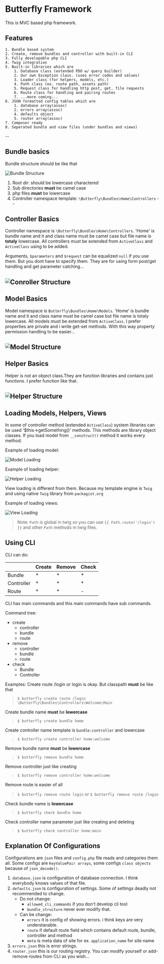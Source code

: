 # Butterfly Framework

This is MVC based php framework.

## Features

    1. Bundle based system
    2. Create, remove bundles and controller with built-in CLI
    3. Fully developable php CLI
    4. Twig integration
    5. Built-in libraries which are
        1. Database class (extended PDO w/ query builder)
        2. Our own Exception class. (uses error codes and values)
        3. Loader class (for helpers, models, etc.)
        4. Path class (ex. route path, assets path)
        5. Request class for handling http post, get, file requests
        6. Route class for handling and pairing routes
        7. ...more coming...
    6. JSON formatted config tables which are
        1. database array(assoc)
        2. errors array(assoc)
        4. defaults object
        5. router array(assoc)
    7. Composer ready
    8. Seperated bundle and view files (under bundles and views)
    
--

## Bundle basics

Bundle structure should be like that

![Bundle Structure](https://image.prntscr.com/image/jsSNKCEFT3Su915_O2lEVA.png)

1. Root dir: should be lowercase charactered
2. Sub directories **must** be camel case
3. php files **must** be lowercase
4. Controller namespace template: `\Butterfly\Bundles\Home\Controllers`
--


## Controller Basics

Controller namespace is `\Butterfly\Bundles\Home\Controllers`. 'Home' is bundle name and it and class name must be camel case but file name is **totaly** lowercase. All controllers must be extended from `ActiveClass` and `ActiveClass` using to be added.

Arguments, `$parameters` and `$request` can be equalized `null` if you use them. But you dont have to specify them. They are for using form post/get handling and get parameter catching...

![Conroller Structure](https://image.prntscr.com/image/R6ksf14XTsO5cBROLlNjew.png)
--


## Model Basics

Model namespace is `Butterfly\Bundles\Home\Models`. 'Home' is bundle name and it and class name must be camel case but file name is totaly lowercase. All models must be extended from `ActiveClass`. I prefer properties are private and i write get-set methods. With this way property permission handling to be easier...

![Model Structure](https://image.prntscr.com/image/rmozgXFWQgyFAuSdgLlDlA.png)
--


## Helper Basics

Helper is not an object class.They are function libraries and contains just functions. I prefer function like that. 

![Helper Structure](https://image.prntscr.com/image/TxQapNKGQCq1fHLCXcTI1w.png)
--

## Loading Models, Helpers, Views

In some of controller method (extended `ActiveClass`) system libraries can be used '$this->getSomething()' methods. This methods are library object classes. If you load model from 
`__construct()` method it works every method.
 
 Example of loading model:
 
 ![Model Loading](https://image.prntscr.com/image/WkoDd03RQGmzvIVNH5ZxPg.png)
 
 Example of loading helper:
 
 ![Helper Loading](https://image.prntscr.com/image/3p5BHyI1T1O4xBFvnXV05A.png)
 
 View loading is different from them. Because my template engine is `Twig` and using native `Twig` library from `packagist.org`
 
 Example of loading views:
 
 ![View Loading](https://image.prntscr.com/image/XO2VZphKTo2k22BtgawSJA.png)
 
 >Note: `Path` is global in twig so you can use `{{ Path.route('/login') }}` and other `Path` methods in twig files.
 
 
 
 ## Using CLI
 
 CLI can do:
 
 
 |          | Create |   Remove   | Check |
 |----------|--------|------------|-------|
 |Bundle    |*       |*           |*      |
 |Controller|*       |*           |*      |
 |Route     |*       |*           |-      |


CLI has main commands and this main commands have sub commands.

Command tree:

- create
    - controller
    - bundle
    - route
- remove
    - controller
    - bundle
    - route
- check
    - Bundle
    - Controller
    
Examples: 
Create route  /login or login is okay. But classpath **must** be like that
> `$ butterfly create route /login \Butterfly\Bundles\Controllers\Welcome\Main`

Create bundle  name **must** be **lowercase**
> `$ butterfly create bundle home`

Create controller  name template is `bundle:controller` and lowercase
> `$ butterfly create controller home:welcome`

Remove bundle name **must** be **lowercase**
> `$ butterfly remove bundle home`

Remove controller just like creating
> `$ butterfly remove controller home:welcome`

Remove route is easier of all
> `$ butterfly remove route login` or `$ butterfly remove route /login`

Check bundle name is **lowercase**
> `$ butterfly check bundle home`

Check controller name parameter just like creating and deleting
> `$ butterfly check controller home:main`

## Explanation Of Configurations
Configurations are `json` files and `config.php` file reads and categories them all. Some configs are `KeyValuePair arrays`, some configs `class objects` because of `json_decode()`.

1. `database.json` is configuration of database connection. I think everybody knows values of that file.
2. `defaults.json` is configuration of settings. Some of settings deadly not recommended to change. 
    - Do not change: 
        - `allowed_cli_commands` if you don't develop cli tool
        - `bundle_structure` never ever modify that.
    - Can be change: 
        - `errors` it is config of showing errors. i think keys are very understanable.
        - `route` if default route field which contains default route, bundle, controller and method
        - `meta` is meta data of site for ex. `application_name` for site name
 3. `errors.json` this is error strings.
 4. `router.json` this is our routing registry. You can modify yourself or add-remove routes from CLI as you wish...